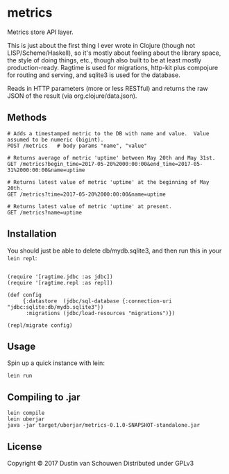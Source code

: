 # metrics

Metrics store API layer.

This is just about the first thing I ever wrote in Clojure (though not LISP/Scheme/Haskell), so it's mostly about feeling about the library space, the style of doing things, etc., though also built to be at least mostly production-ready.  Ragtime is used for migrations, http-kit plus compojure for routing and serving, and sqlite3 is used for the database.

Reads in HTTP parameters (more or less RESTful) and returns the raw JSON of the result (via org.clojure/data.json).

## Methods
```
# Adds a timestamped metric to the DB with name and value.  Value assumed to be numeric (bigint).
POST /metrics   # body params "name", "value"

# Returns average of metric 'uptime' between May 20th and May 31st.
GET /metrics?begin_time=2017-05-20%2000:00:00&end_time=2017-05-31%2000:00:00&name=uptime    

# Returns latest value of metric 'uptime' at the beginning of May 20th.
GET /metrics?time=2017-05-20%2000:00:00&name=uptime

# Returns latest value of metric 'uptime' at present.
GET /metrics?name=uptime

```

## Installation

You should just be able to delete db/mydb.sqlite3, and then run this in your `lein repl`:

```

(require '[ragtime.jdbc :as jdbc])
(require '[ragtime.repl :as repl])

(def config
     {:datastore  (jdbc/sql-database {:connection-uri "jdbc:sqlite:db/mydb.sqlite3"})
      :migrations (jdbc/load-resources "migrations")})

(repl/migrate config)
```

## Usage

Spin up a quick instance with lein:

`lein run`

## Compiling to .jar

```
lein compile
lein uberjar
java -jar target/uberjar/metrics-0.1.0-SNAPSHOT-standalone.jar    
```

## License

Copyright © 2017 Dustin van Schouwen
Distributed under GPLv3

